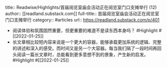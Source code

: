 title:: Readwise/Highlights/首届阅览室庙会活动正在阅览室门口支摊举行 (12)
author:: [[readland.substack.com]]
full-title:: 首届阅览室庙会活动正在阅览室门口支摊举行
category:: #articles
url:: https://readland.substack.com/p/401

- 阅读体验和氛围固然重要，但更重要的难道不是读东西本身吗？ #Highlight #[[2022-01-25]]
- 长文章相比较短内容来说是一个更大的容器，能够承载更加系统的逻辑、完整的讲述和深入的感受。而时间又是另一个大容器。每当我们隔了一段时间再回头阅读一篇长文章时，总能看到更多意想不到的景象，产生新的启发。 #Highlight #[[2022-01-25]]